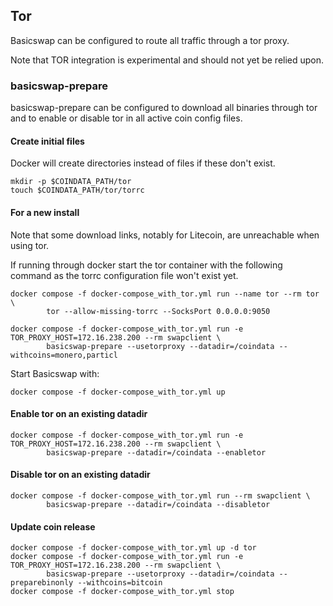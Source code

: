 ## Tor

Basicswap can be configured to route all traffic through a tor proxy.

Note that TOR integration is experimental and should not yet be relied upon.



### basicswap-prepare

basicswap-prepare can be configured to download all binaries through tor and to enable or disable tor in all active coin config files.


#### Create initial files

Docker will create directories instead of files if these don't exist.

    mkdir -p $COINDATA_PATH/tor
    touch $COINDATA_PATH/tor/torrc


#### For a new install

Note that some download links, notably for Litecoin, are unreachable when using tor.

If running through docker start the tor container with the following command as the torrc configuration file won't exist yet.

    docker compose -f docker-compose_with_tor.yml run --name tor --rm tor \
            tor --allow-missing-torrc --SocksPort 0.0.0.0:9050

    docker compose -f docker-compose_with_tor.yml run -e TOR_PROXY_HOST=172.16.238.200 --rm swapclient \
            basicswap-prepare --usetorproxy --datadir=/coindata --withcoins=monero,particl


Start Basicswap with:

    docker compose -f docker-compose_with_tor.yml up

#### Enable tor on an existing datadir

    docker compose -f docker-compose_with_tor.yml run -e TOR_PROXY_HOST=172.16.238.200 --rm swapclient \
            basicswap-prepare --datadir=/coindata --enabletor

#### Disable tor on an existing datadir

    docker compose -f docker-compose_with_tor.yml run --rm swapclient \
            basicswap-prepare --datadir=/coindata --disabletor


#### Update coin release

    docker compose -f docker-compose_with_tor.yml up -d tor
    docker compose -f docker-compose_with_tor.yml run -e TOR_PROXY_HOST=172.16.238.200 --rm swapclient \
            basicswap-prepare --usetorproxy --datadir=/coindata --preparebinonly --withcoins=bitcoin
    docker compose -f docker-compose_with_tor.yml stop
